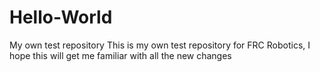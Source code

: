 # Hello-World
My own test repository
This is my own test repository for FRC Robotics, I hope this will get me familiar with all the new changes
